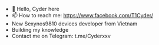 - 👋 Hello, Cyder here
- 📫 How to reach me: https://www.facebook.com/T1Cyder/
- New Sexynos9810 devices developer from Vietnam
- Building my knowledge
- Contact me on Telegram: t.me/Cyderxxv

<!---
CyderVII28x03/CyderVII28x03 is a ✨ special ✨ repository because its `README.md` (this file) appears on your GitHub profile.
You can click the Preview link to take a look at your changes.
--->
